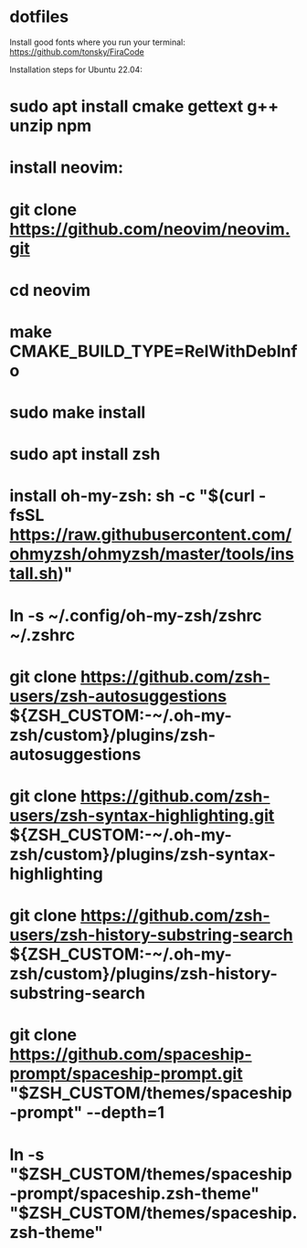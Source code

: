 # dotfiles

Install good fonts where you run your terminal: https://github.com/tonsky/FiraCode

Installation steps for Ubuntu 22.04:
 # sudo apt install cmake gettext g++ unzip npm
 # install neovim:
   # git clone https://github.com/neovim/neovim.git
   # cd neovim
   # make CMAKE_BUILD_TYPE=RelWithDebInfo
   # sudo make install
   
 # sudo apt install zsh
 # install oh-my-zsh: sh -c "$(curl -fsSL https://raw.githubusercontent.com/ohmyzsh/ohmyzsh/master/tools/install.sh)"
 # ln -s ~/.config/oh-my-zsh/zshrc ~/.zshrc
 # git clone https://github.com/zsh-users/zsh-autosuggestions ${ZSH_CUSTOM:-~/.oh-my-zsh/custom}/plugins/zsh-autosuggestions
 # git clone https://github.com/zsh-users/zsh-syntax-highlighting.git ${ZSH_CUSTOM:-~/.oh-my-zsh/custom}/plugins/zsh-syntax-highlighting
 #  git clone https://github.com/zsh-users/zsh-history-substring-search ${ZSH_CUSTOM:-~/.oh-my-zsh/custom}/plugins/zsh-history-substring-search

 # git clone https://github.com/spaceship-prompt/spaceship-prompt.git "$ZSH_CUSTOM/themes/spaceship-prompt" --depth=1
 # ln -s "$ZSH_CUSTOM/themes/spaceship-prompt/spaceship.zsh-theme" "$ZSH_CUSTOM/themes/spaceship.zsh-theme"
